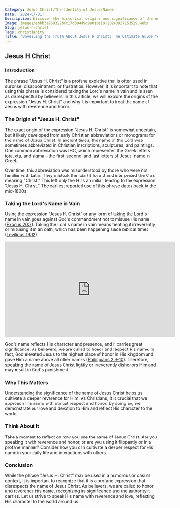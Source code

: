 ```yaml
---
Category: Jesus Christ/The Identity of Jesus/Names
Date: '2024-07-31'
Description: Discover the historical origins and significance of the enigmatic figure known as Jesus H Christ in this intriguing article. Explore the various interpretations and myths surrounding this iconic persona.
Image: images/ebbb3e960322bdc17d394d9d9a01be18-20240927153529.webp
Slug: jesus-h-christ
Tags: christianity
Title: 'Unveiling the Truth About Jesus H Christ: The Ultimate Guide for Christian Believers'
---
```


## Jesus H Christ

### Introduction

The phrase "Jesus H. Christ" is a profane expletive that is often used in surprise, disappointment, or frustration. However, it is important to note that using this phrase is considered taking the Lord's name in vain and is seen as disrespectful by believers. In this article, we will explore the origins of the expression "Jesus H. Christ" and why it is important to treat the name of Jesus with reverence and honor.

### The Origin of "Jesus H. Christ"

The exact origin of the expression "Jesus H. Christ" is somewhat uncertain, but it likely developed from early Christian abbreviations or monograms for the name of Jesus Christ. In ancient times, the name of the Lord was sometimes abbreviated in Christian inscriptions, sculptures, and paintings. One common abbreviation was IHC, which represented the Greek letters iota, eta, and sigma – the first, second, and last letters of Jesus' name in Greek.

Over time, this abbreviation was misunderstood by those who were not familiar with Latin. They mistook the iota (I) for a J and interpreted the C as meaning "Christ." This left only the H as an initial, leading to the expression "Jesus H. Christ." The earliest reported use of this phrase dates back to the mid-1800s.

### Taking the Lord's Name in Vain

Using the expression "Jesus H. Christ" or any form of taking the Lord's name in vain goes against God's commandment not to misuse His name ([Exodus 20:7](https://www.bibleref.com/Exodus/20/Exodus-20-7.html)). Taking the Lord's name in vain means treating it irreverently or misusing it in an oath, which has been happening since biblical times ([Leviticus 19:12](https://www.bibleref.com/Leviticus/19/Leviticus-19-12.html)).


<iframe width="560" height="315" src="https://www.youtube.com/embed/mJ_cQj0pTIk" frameborder="0" allow="autoplay; encrypted-media" allowfullscreen></iframe>


God's name reflects His character and presence, and it carries great significance. As believers, we are called to honor and respect His name. In fact, God elevated Jesus to the highest place of honor in His kingdom and gave Him a name above all other names ([Philippians 2:9-10](https://www.bibleref.com/Philippians/2/Philippians-2-9.html)). Therefore, speaking the name of Jesus Christ lightly or irreverently dishonors Him and may result in God's punishment.

### Why This Matters

Understanding the significance of the name of Jesus Christ helps us cultivate a deeper reverence for Him. As Christians, it is crucial that we approach His name with utmost respect and honor. By doing so, we demonstrate our love and devotion to Him and reflect His character to the world.

### Think About It

Take a moment to reflect on how you use the name of Jesus Christ. Are you speaking it with reverence and honor, or are you using it flippantly or in a profane manner? Consider how you can cultivate a deeper respect for His name in your daily life and interactions with others.

### Conclusion

While the phrase "Jesus H. Christ" may be used in a humorous or casual context, it is important to recognize that it is a profane expression that disrespects the name of Jesus Christ. As believers, we are called to honor and reverence His name, recognizing its significance and the authority it carries. Let us strive to speak His name with reverence and love, reflecting His character to the world around us.